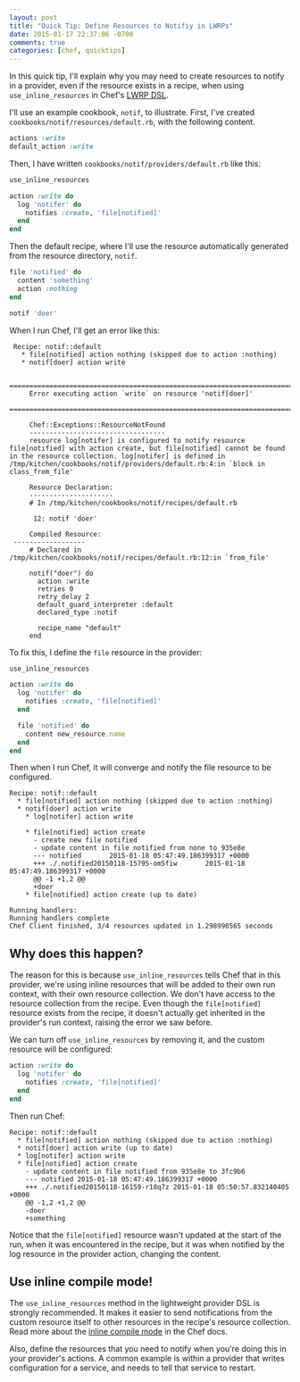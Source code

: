 ```yaml
---
layout: post
title: "Quick Tip: Define Resources to Notifiy in LWRPs"
date: 2015-01-17 22:37:06 -0700
comments: true
categories: [chef, quicktips]
---
```


In this quick tip, I'll explain why you may need to create resources to notify in a provider, even if the resource exists in a recipe, when using `use_inline_resources` in Chef's [LWRP DSL](http://docs.chef.io/lwrp.html).

I'll use an example cookbook, `notif`, to illustrate. First, I've created `cookbooks/notif/resources/default.rb`, with the following content.

```ruby
actions :write
default_action :write
```

Then, I have written `cookbooks/notif/providers/default.rb` like this:

```ruby
use_inline_resources

action :write do
  log 'notifer' do
    notifies :create, 'file[notified]'
  end
end
```

Then the default recipe, where I'll use the resource automatically generated from the resource directory, `notif`.

```ruby
file 'notified' do
  content 'something'
  action :nothing
end

notif 'doer'
```

When I run Chef, I'll get an error like this:

```
 Recipe: notif::default
   * file[notified] action nothing (skipped due to action :nothing)
   * notif[doer] action write

     ================================================================================
     Error executing action `write` on resource 'notif[doer]'
     ================================================================================

     Chef::Exceptions::ResourceNotFound
     ----------------------------------
     resource log[notifer] is configured to notify resource file[notified] with action create, but file[notified] cannot be found in the resource collection. log[notifer] is defined in /tmp/kitchen/cookbooks/notif/providers/default.rb:4:in `block in class_from_file'

     Resource Declaration:
     ---------------------
     # In /tmp/kitchen/cookbooks/notif/recipes/default.rb

      12: notif 'doer'

     Compiled Resource:
 ------------------
     # Declared in /tmp/kitchen/cookbooks/notif/recipes/default.rb:12:in `from_file'

     notif("doer") do
       action :write
       retries 0
       retry_delay 2
       default_guard_interpreter :default
       declared_type :notif

       recipe_name "default"
     end
```

To fix this, I define the `file` resource in the provider:

```ruby
use_inline_resources

action :write do
  log 'notifer' do
    notifies :create, 'file[notified]'
  end

  file 'notified' do
    content new_resource.name
  end
end
```

Then when I run Chef, it will converge and notify the file resource to be configured.

```
Recipe: notif::default
  * file[notified] action nothing (skipped due to action :nothing)
  * notif[doer] action write
    * log[notifer] action write

    * file[notified] action create
      - create new file notified
      - update content in file notified from none to 935e8e
      --- notified       2015-01-18 05:47:49.186399317 +0000
      +++ ./.notified20150118-15795-om5fiw       2015-01-18 05:47:49.186399317 +0000
      @@ -1 +1,2 @@
      +doer
    * file[notified] action create (up to date)

Running handlers:
Running handlers complete
Chef Client finished, 3/4 resources updated in 1.298990565 seconds
```

## Why does this happen?

The reason for this is because `use_inline_resources` tells Chef that in this provider, we're using inline resources that will be added to their own run context, with their own resource collection. We don't have access to the resource collection from the recipe. Even though the `file[notified]` resource exists from the recipe, it doesn't actually get inherited in the provider's run context, raising the error we saw before.

We can turn off `use_inline_resources` by removing it, and the custom resource will be configured:

```ruby
action :write do
  log 'notifer' do
    notifies :create, 'file[notified]'
  end
end
```

Then run Chef:

```
Recipe: notif::default
  * file[notified] action nothing (skipped due to action :nothing)
  * notif[doer] action write (up to date)
  * log[notifer] action write
  * file[notified] action create
    - update content in file notified from 935e8e to 3fc9b6
    --- notified 2015-01-18 05:47:49.186399317 +0000
    +++ ./.notified20150118-16159-r18q7z 2015-01-18 05:50:57.832140405 +0000
    @@ -1,2 +1,2 @@
    -doer
    +something
```

Notice that the `file[notified]` resource wasn't updated at the start of the run, when it was encountered in the recipe, but it was when notified by the log resource in the provider action, changing the content.

## Use inline compile mode!

The `use_inline_resources` method in the lightweight provider DSL is strongly recommended. It makes it easier to send notifications from the custom resource itself to other resources in the recipe's resource collection. Read more about the [inline compile mode](http://docs.chef.io/lwrp.html#inline-compile-mode) in the Chef docs.

Also, define the resources that you need to notify when you're doing this in your provider's actions. A common example is within a provider that writes configuration for a service, and needs to tell that service to restart.
